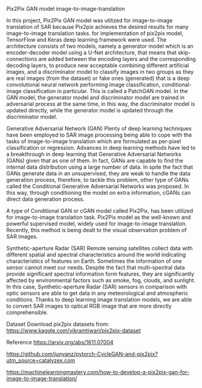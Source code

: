 Pix2Pix GAN model
image-to-image-translation

In this project, Pix2Pix GAN model was utilized for image-to-image translation of SAR because Pix2pix achieves the desired results for many image-to-image translation tasks. for implementation of pix2pix model, TensorFlow and Keras deep learning framework were used. The architecture consists of two models, namely a generator model which is an encoder-decoder model using a U-Net architecture, that means that skip-connections are added between the encoding layers and the corresponding decoding layers, to produce new acceptable combining different artificial images, and a discriminator model to classify images in two groups as they are real images (from the dataset) or fake ones (generated) that is a deep convolutional neural network performing image classification, conditional-image classification in particular. This is called a PatchGAN model. In the GAN model, the generator model and discriminator model are trained in adversarial process at the same time, in this way, the discriminator model is updated directly, while the generator model is updated through the discriminator model.

Generative Adversarial Network (GAN)
Plenty of deep learning techniques have been employed to SAR image processing being able to cope with the tasks of image-to-image translation which are formulated as per-pixel classification or regression. Advances in deep learning methods have led to a breakthrough in deep learning that Generative Adversarial Networks (GANs) given that as one of them. In fact, GANs are capable to find the internal data distribution using a large number of data. In spite the fact that GANs generate data in an unsupervised, they are weak to handle the data generation process, therefore, to tackle this problem, other type of GANs called the Conditional Generative Adversarial Networks was proposed. In this way, through conditioning the model on extra information, cGANs can direct data generation process.

A type of Conditional GAN or cGAN model called Pix2Pix, has been utilized for image-to-image translation task. Pix2Pix model as the well-known and powerful supervised model, widely used for image-to-image translation. Recently, this method is being dealt to the visual observation problem of SAR images.

Synthetic-aperture Radar (SAR)
Remote sensing satellites collect data with different spatial and spectral characteristics around the world indicating characteristics of features on Earth. Sometimes the information of one sensor cannot meet our needs. Despite the fact that multi-spectral data provide significant spectral information form features, they are significantly affected by environmental factors such as smoke, fog, clouds, and sunlight. In this case, Synthetic-aperture Radar (SAR) sensors in comparison with optic sensors are able to get data in any meteorological and atmospheric conditions. Thanks to deep learning image translation models, we are able to convert SAR images to optical RGB image that are more directly comprehensible.

Dataset
Download pix2pix datasets from: https://www.kaggle.com/vikramtiwari/pix2pix-dataset

Reference
https://arxiv.org/abs/1611.07004

https://github.com/junyanz/pytorch-CycleGAN-and-pix2pix?utm_source=catalyzex.com

https://machinelearningmastery.com/how-to-develop-a-pix2pix-gan-for-image-to-image-translation/
